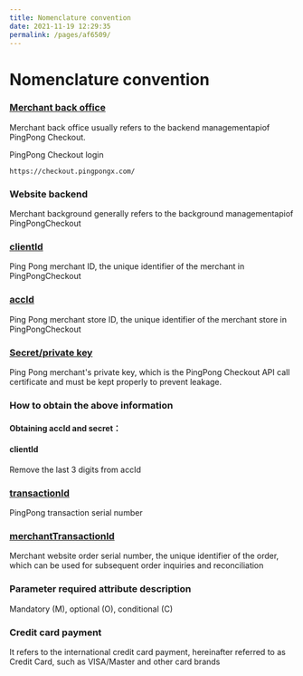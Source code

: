```yaml
---
title: Nomenclature convention
date: 2021-11-19 12:29:35
permalink: /pages/af6509/
---
```



# Nomenclature convention

### <a href="/pages/7e0356/" target="_blank">Merchant back office</a>
Merchant back office usually refers to the backend managementapiof PingPong Checkout.

<el-link type="primary"
href="https://checkout.pingpongx.com/"
target="_blank">PingPong Checkout login</el-link>
```
https://checkout.pingpongx.com/
```
### Website backend
Merchant background generally refers to the background managementapiof PingPongCheckout

### <a href="/pages/8e9f1e/" target="_blank">clientId</a>
Ping Pong merchant ID, the unique identifier of the merchant in PingPongCheckout

### <a href="/pages/5daf87/" target="_blank">accId</a>

Ping Pong merchant store ID, the unique identifier of the merchant store in PingPongCheckout

### <a href="/pages/fd4ffe/" target="_blank">Secret/private key</a>
Ping Pong merchant's private key, which is the PingPong Checkout API call certificate and must be kept properly to prevent leakage.

### How to obtain the above information

#### Obtaining accId and secret：


#### clientId

Remove the last 3 digits from accId

### <a href="/pages/8569b5/" target="_blank">transactionId</a>

PingPong transaction serial number

### <a href="/pages/3910e5/" target="_blank">merchantTransactionId</a>
Merchant website order serial number, the unique identifier of the order, which can be used for subsequent order inquiries and reconciliation

### Parameter required attribute description
Mandatory (M), optional (O), conditional (C)

### Credit card payment
It refers to the international credit card payment, hereinafter referred to as Credit Card, such as VISA/Master and other card brands
 
